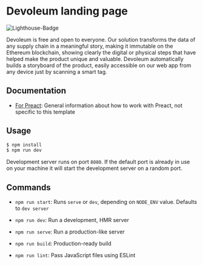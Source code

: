# Devoleum landing page

![Lighthouse-Badge](https://img.shields.io/badge/lighthouse-100%2F100-brightgreen.svg)

Devoleum is free and open to everyone. Our solution transforms the data of any supply chain in a meaningful story, making it immutable on the Ethereum blockchain, showing clearly the digital or physical steps that have helped make the product unique and valuable. Devoleum automatically builds a storyboard of the product, easily accessible on our web app from any device just by scanning a smart tag.


## Documentation
- [For Preact](https://preactjs.com/): General information about how to work with Preact, not specific to this template

## Usage

``` bash
$ npm install
$ npm run dev
```

Development server runs on port `8080`. If the default port is already in use on your machine it will start the development server on a random port.

## Commands

- `npm run start`: Runs `serve` or `dev`, depending on `NODE_ENV` value. Defaults to `dev server`

- `npm run dev`: Run a development, HMR server

- `npm run serve`: Run a production-like server

- `npm run build`: Production-ready build

- `npm run lint`: Pass JavaScript files using ESLint
